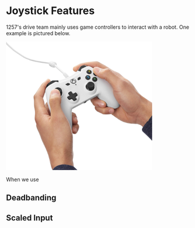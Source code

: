 # Joystick Features

1257's drive team mainly uses game controllers to interact with a robot. One example is pictured below.

<img src="img/AmazonBasicsController.jpg" width="400px">

When we use 


## Deadbanding






## Scaled Input
